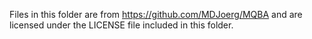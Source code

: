 Files in this folder are from https://github.com/MDJoerg/MQBA and are licensed under the LICENSE file included in this folder.